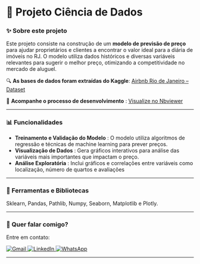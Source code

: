 # 🧠 Projeto Ciência de Dados

### ✨ Sobre este projeto

Este projeto consiste na construção de um **modelo de previsão de preço** para ajudar proprietários e clientes a encontrar o valor ideal para a diária de imóveis no RJ. O modelo utiliza dados históricos e diversas variáveis relevantes para sugerir o melhor preço, otimizando a competitividade no mercado de aluguel.

🔍 **As bases de dados foram extraídas do Kaggle**:
[Airbnb Rio de Janeiro – Dataset](https://www.kaggle.com/allanbruno/airbnb-rio-de-janeiro)

📑  **Acompanhe o processo de desenvolvimento** :
[Visualize no Nbviewer
](https://nbviewer.org/)

---

### 📊 Funcionalidades

- **Treinamento e Validação do Modelo** : O modelo utiliza algoritmos de regressão e técnicas de machine learning para prever preços.
- **Visualização de Dados** : Gera gráficos interativos para análise das variáveis mais importantes que impactam o preço.
- **Análise Exploratória** : Inclui gráficos e correlações entre variáveis como localização, número de quartos e avaliações

---

### 🚀 Ferramentas e Bibliotecas

Sklearn, Pandas, Pathlib, Numpy, Seaborn, Matplotlib e Plotly.

---

### 💌 Quer falar comigo?

Entre em contato:

<p align="left">  
<a href="mailto:edsoncarvalhointuria@gmail.com" title="Gmail">  
  <img src="https://img.shields.io/badge/-Gmail-FF0000?style=flat-square&labelColor=FF0000&logo=gmail&logoColor=white" alt="Gmail"/>  
</a>  
<a href="#" title="LinkedIn">  
  <img src="https://img.shields.io/badge/-LinkedIn-0e76a8?style=flat-square&logo=linkedin&logoColor=white" alt="LinkedIn"/>  
</a>  
<a href="https://wa.me/5511962400219" title="WhatsApp">  
  <img src="https://img.shields.io/badge/-WhatsApp-25d366?style=flat-square&labelColor=25d366&logo=whatsapp&logoColor=white" alt="WhatsApp"/>  
</a>  
</p>

---
